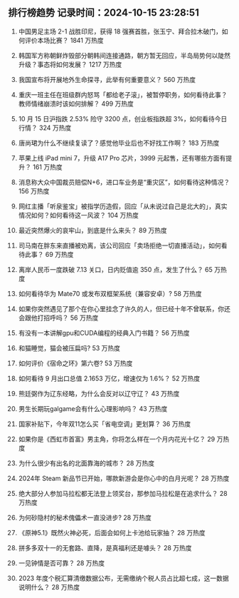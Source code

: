 
## 排行榜趋势 记录时间：2024-10-15 23:28:51
  
  1. 中国男足主场 2-1 战胜印尼，获得 18 强赛首胜，张玉宁、拜合拉木破门，如何评价本场比赛？ 1841 万热度
    
  2. 韩国军方称朝鲜炸毁部分朝韩间连接通路，朝方暂无回应，半岛局势何以陡然升级？事态将如何发展？ 1217 万热度
    
  3. 我国宣布将开展地外生命探寻，此举有何重要意义？ 560 万热度
    
  4. 重庆一班主任在班级群内怒骂「都给老子滚」，被暂停职务，如何看待此事？教师情绪崩溃时该如何排解？ 499 万热度
    
  5. 10 月 15 日沪指跌 2.53% 险守 3200 点，创业板指跌超 3%，如何看待今日行情？ 324 万热度
    
  6. 唐尚珺为什么不继续复读了？感觉他毕业后也不好找工作啊？ 183 万热度
    
  7. 苹果上线 iPad mini 7，升级 A17 Pro 芯片，3999 元起售，还有哪些方面有提升？ 161 万热度
    
  8. 消息称大众中国裁员赔偿N+6，进口车业务是“重灾区”，如何看待这种情况？ 156 万热度
    
  9. 网红主播「听泉鉴宝」被指学历造假，回应「从未说过自己是北大的」，真实情况如何？如何看待这一风波？ 104 万热度
    
  10. 最近突然爆火的哀牢山，到底是什么来头？ 89 万热度
    
  11. 司马南在胖东来直播被劝离，该公司回应「卖场拒绝一切直播活动」，如何看待此事？ 69 万热度
    
  12. 离岸人民币一度跌破 7.13 关口，日内贬值逾 350 点，发生了什么？ 65 万热度
    
  13. 如何看待华为 Mate70 或发布双框架系统（兼容安卓）? 58 万热度
    
  14. 如果你突然遇见了那个在你心里挂念了许久的人，但已经十年不曾联系，你还会跟他打招呼吗？ 56 万热度
    
  15. 有没有一本讲解gpu和CUDA编程的经典入门书籍？ 56 万热度
    
  16. 和猫睡觉，猫会被压扁吗? 53 万热度
    
  17. 如何评价《宿命之环》第六卷? 53 万热度
    
  18. 如何看待 9 月出口总值 2.1653 万亿，增速仅为 1.6%？ 52 万热度
    
  19. 熊廷弼作为辽东经略，为什么会反对以辽守辽？ 43 万热度
    
  20. 男生长期玩galgame会有什么心理影响吗？ 43 万热度
    
  21. 国家补贴下，今年双11怎么买「省电空调」更划算？ 36 万热度
    
  22. 如果你是《西虹市首富》男主角，你将怎么样在一个月内花光十亿？ 29 万热度
    
  23. 为什么很少有出名的北面靠海的城市？ 28 万热度
    
  24. 2024年 Steam 新品节已开始，哪款新游会是你心中的白月光呢？ 28 万热度
    
  25. 绝大部分人参加马拉松都无法登上领奖台，那参加马拉松是在追求什么？ 28 万热度
    
  26. 为何砂隐村的秘术傀儡术一直没进步? 28 万热度
    
  27. 《原神5.1》既然火神必死，后面会如何上卡池给玩家抽？ 28 万热度
    
  28. 拼多多双十一的无套路、直降，是真福利还是噱头？ 28 万热度
    
  29. 一见钟情是否可靠？ 28 万热度
    
  30. 2023 年度个税汇算清缴数据公布，无需缴纳个税人员占比超七成，这一数据说明什么？ 28 万热度
    